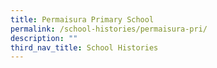 ```yaml
---
title: Permaisura Primary School
permalink: /school-histories/permaisura-pri/
description: ""
third_nav_title: School Histories
---
```

